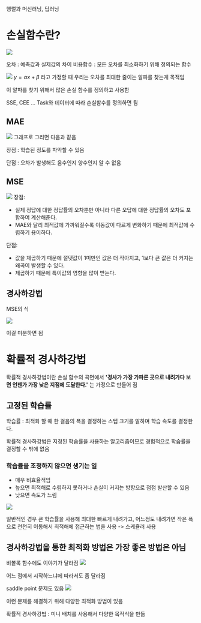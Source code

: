 행렬과 머신러닝, 딥러닝


# 손실함수란?
![](https://i.imgur.com/JRJXMss.png)

오차 : 예측값과 실제값의 차이
비용함수 : 모든 오차를 최소화하기 위해 정의되는 함수

![](https://i.imgur.com/n5Hif8I.png)
$y = \alpha x + \beta$ 라고 가정할 때 우리는 오차를 최대한 줄이는 알파를 찾는게 목적임

이 알파를 찾기 위해서 많은 손실 함수를 정의하고 사용함

SSE, CEE ... Task와 데이터에 따라 손실함수를 정의하면 됨

## MAE
![](https://i.imgur.com/ckO5fld.png)
그래프로 그리면 다음과 같음

장점 : 학습된 정도를 파악할 수 있음

단점 : 오차가 발생해도 음수인지 양수인지 알 수 없음

## MSE
![](https://i.imgur.com/Lu04OZJ.png)
장점:

- 실제 정답에 대한 정답률의 오차뿐만 아니라 다른 오답에 대한 정답률의 오차도 포함하여 계산해준다.
- MAE와 달리 최적값에 가까워질수록 이동값이 다르게 변화하기 때문에 최적값에 수렴하기 용이하다.

단점:

- 값을 제곱하기 때문에 절댓값이 1미만인 값은 더 작아지고, 1보다 큰 값은 더 커지는 왜곡이 발생할 수 있다.
- 제곱하기 때문에 특이값의 영향을 많이 받는다.

## 경사하강법
MSE의 식

![](https://i.imgur.com/gPNesNY.png)

이걸 미분하면 됨


# 확률적 경사하강법

확률적 경사하강법이란 손실 함수의 곡면에서 **'경사가 가장 가파른 곳으로 내려가다 보면 언젠가 가장 낮은 지점에 도달한다.'** 는 가정으로 만들어 짐

## 고정된 학습률
학습률 : 최적화 할 때 한 걸음의 폭을 결정하는 스텝 크기를 말하며 학습 속도를 결정한다. 

확률적 경사하강법은 지정된 학습률을 사용하는 알고리즘이므로 경험적으로 학습률을 결정할 수 밖에 없음

### 학습률을 조정하지 않으면 생기는 일
- 매우 비효율적임
- 높으면 최적해로 수렴하지 못하거나 손실이 커지는 방향으로 점점 발산할 수 있음
- 낮으면 속도가 느림

![](https://i.imgur.com/1grZdTO.png)

일반적인 경우 큰 학습률을 사용해 최대한 빠르게 내려가고, 어느정도 내려가면 작은 폭으로 천천히 이동해서 최적해에 접근하는 법을 사용 -> 스케쥴러 사용

## 경사하강법을 통한 최적화 방법은 가장 좋은 방법은 아님
비볼록 함수에도 이야기가 달라짐
![](https://i.imgur.com/h9DHxcu.png)

어느 점에서 시작하느냐에 따라서도 좀 달라짐

saddle point 문제도 있음
![](https://i.imgur.com/wu2Hveg.png)

이런 문제를 해결하기 위해 다양한 최적화 방법이 있음

확률적 경사하강법 : 미니 배치를 사용해서 다양한 목적식을 만듦